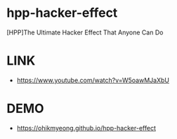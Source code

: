 # hpp-hacker-effect
[HPP]The Ultimate Hacker Effect That Anyone Can Do

# LINK 
* https://www.youtube.com/watch?v=W5oawMJaXbU

# DEMO 
* https://ohikmyeong.github.io/hpp-hacker-effect